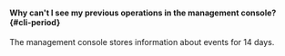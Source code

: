 #### Why can't I see my previous operations in the management console? {#cli-period}

The management console stores information about events for 14 days.